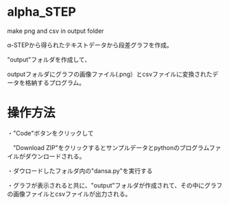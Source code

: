 # alpha_STEP
make png and csv in output folder

α-STEPから得られたテキストデータから段差グラフを作成。

"output"フォルダを作成して、

outputフォルダにグラフの画像ファイル(.png）とcsvファイルに変換されたデータを格納するプログラム。


# 操作方法

・"Code"ボタンをクリックして

　"Download ZIP"をクリックするとサンプルデータとpythonのプログラムファイルがダウンロードされる。
 
・ダウロードしたフォルダ内の"dansa.py"を実行する

・グラフが表示されると共に、"output"フォルダが作成されて、その中にグラフの画像ファイルとcsvファイルが出力される。


